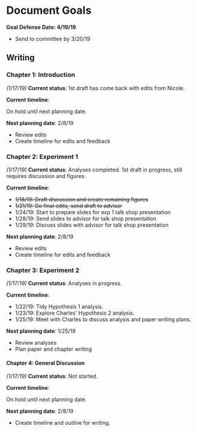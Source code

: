 # Document Goals

**Goal Defense Date: 4/19/19**

* Send to committee by 3/20/19

## Writing

### Chapter 1: Introduction

*(1/17/19)* **Current status**: 1st draft has come back with edits from Nicole. 

**Current timeline**:

On hold until next planning date.

**Next planning date**: 2/8/19

* Review edits
* Create timeline for edits and feedback

### Chapter 2: Experiment 1

*(1/17/19)* **Current status**: Analyses completed. 1st draft in progress, still requires discussion and figures.

**Current timeline**:

* ~~1/18/19: Draft discussion and create remaining figures~~
* ~~1/21/19: Do final edits, send draft to advisor~~
* 1/24/19: Start to prepare slides for exp 1 talk shop presentation
* 1/28/19: Send slides to advisor for talk shop presentation
* 1/29/19: Discuss slides with advisor for talk shop presentation

**Next planning date**: 2/8/19

* Review edits
* Create timeline for edits and feedback

### Chapter 3: Experiment 2

*(1/17/19)* **Current status**: Analyses in progress.

**Current timeline**:

* 1/22/19: Tidy Hypothesis 1 analysis.
* 1/23/19: Explore Charles' Hypothesis 2 analysis.
* 1/25/19: Meet with Charles to discuss analysis and paper writing plans.

**Next planning date**: 1/25/19

* Review analyses
* Plan paper and chapter writing

#### Chapter 4: General Discussion

*(1/17/19)* **Current status**: Not started.

**Current timeline**:

On hold until next planning date.

**Next planning date**: 2/8/19

* Create timeline and outline for writing.

